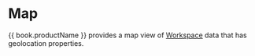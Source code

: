 # Map

{{ book.productName }} provides a map view of [Workspace](workspaces.md) data that has
geolocation properties.

<!--
TODO:
- operations
-->
